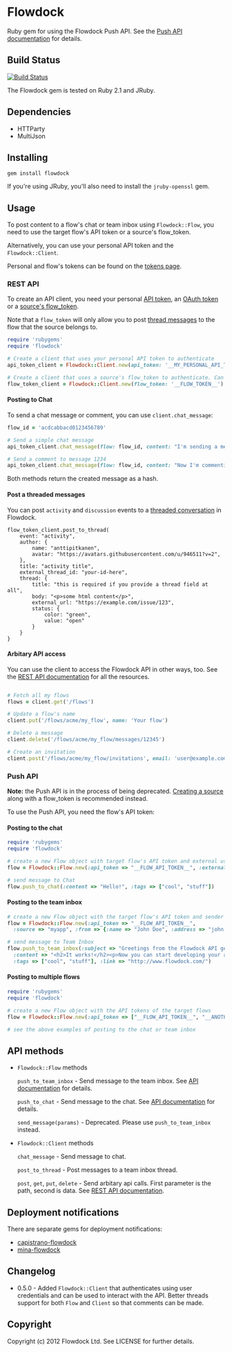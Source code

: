 # Flowdock

Ruby gem for using the Flowdock Push API. See the [Push API documentation](http://www.flowdock.com/api/push) for details.

## Build Status

[![Build Status](https://secure.travis-ci.org/flowdock/flowdock-api.png)](http://travis-ci.org/flowdock/flowdock-api)

The Flowdock gem is tested on Ruby 2.1 and JRuby.

## Dependencies

* HTTParty
* MultiJson

## Installing

    gem install flowdock

If you're using JRuby, you'll also need to install the `jruby-openssl` gem.

## Usage

To post content to a flow's chat or team inbox using `Flowdock::Flow`, you need to use the target flow's API token or a source's flow_token.

Alternatively, you can use your personal API token and the `Flowdock::Client`.

Personal and flow's tokens can be found on the [tokens page](https://www.flowdock.com/account/tokens).

### REST API

To create an API client, you need your personal [API token](https://flowdock.com/account/tokens), an [OAuth token](https://www.flowdock.com/api/authentication) or a [source's flow_token](https://www.flowdock.com/api/sources).

Note that a `flow_token` will only allow you to post [thread messages](https://www.flowdock.com/api/production-integrations#/post-inbox) to the flow that the source belongs to.

```ruby
require 'rubygems'
require 'flowdock'

# Create a client that uses your personal API token to authenticate
api_token_client = Flowdock::Client.new(api_token: '__MY_PERSONAL_API_TOKEN__')

# Create a client that uses a source's flow_token to authenticate. Can only use post_to_thread
flow_token_client = Flowdock::Client.new(flow_token: '__FLOW_TOKEN__')
```

#### Posting to Chat

To send a chat message or comment, you can use `client.chat_message`:

```ruby
flow_id = 'acdcabbacd0123456789'

# Send a simple chat message
api_token_client.chat_message(flow: flow_id, content: "I'm sending a message!", tags: ['foo', 'bar'])

# Send a comment to message 1234
api_token_client.chat_message(flow: flow_id, content: "Now I'm commenting!", message: 1234)
```

Both methods return the created message as a hash.

#### Post a threaded messages

You can post `activity` and `discussion` events to a [threaded conversation](https://www.flowdock.com/api/integration-getting-started) in Flowdock.

```
flow_token_client.post_to_thread(
    event: "activity",
    author: {
        name: "anttipitkanen",
        avatar: "https://avatars.githubusercontent.com/u/946511?v=2",
    },
    title: "activity title",
    external_thread_id: "your-id-here",
    thread: {
        title: "this is required if you provide a thread field at all",
        body: "<p>some html content</p>",
        external_url: "https://example.com/issue/123",
        status: {
            color: "green",
            value: "open"
        }
    }
}
```


#### Arbitary API access

You can use the client to access the Flowdock API in other ways, too. See the [REST API documentation](http://www.flowdock.com/api/rest) for all the resources.

```ruby

# Fetch all my flows
flows = client.get('/flows')

# Update a flow's name
client.put('/flows/acme/my_flow', name: 'Your flow')

# Delete a message
client.delete('/flows/acme/my_flow/messages/12345')

# Create an invitation
client.post('/flows/acme/my_flow/invitations', email: 'user@example.com', message: "I'm inviting you to our flow using api.")

```

### Push API

**Note:** the Push API is in the process of being deprecated. [Creating a source](https://www.flowdock.com/api/integration-getting-started) along with a flow_token is recommended instead.

To use the Push API, you need the flow's API token:

#### Posting to the chat

```ruby
require 'rubygems'
require 'flowdock'

# create a new Flow object with target flow's API token and external user name (enough for posting to the chat)
flow = Flowdock::Flow.new(:api_token => "__FLOW_API_TOKEN__", :external_user_name => "John")

# send message to Chat
flow.push_to_chat(:content => "Hello!", :tags => ["cool", "stuff"])
```

#### Posting to the team inbox

```ruby
# create a new Flow object with the target flow's API token and sender information
flow = Flowdock::Flow.new(:api_token => "__FLOW_API_TOKEN__",
  :source => "myapp", :from => {:name => "John Doe", :address => "john.doe@example.com"})

# send message to Team Inbox
flow.push_to_team_inbox(:subject => "Greetings from the Flowdock API gem!",
  :content => "<h2>It works!</h2><p>Now you can start developing your awesome application for Flowdock.</p>",
  :tags => ["cool", "stuff"], :link => "http://www.flowdock.com/")
```

#### Posting to multiple flows

```ruby
require 'rubygems'
require 'flowdock'

# create a new Flow object with the API tokens of the target flows
flow = Flowdock::Flow.new(:api_token => ["__FLOW_API_TOKEN__", "__ANOTHER_FLOW_API_TOKEN__"], ... )

# see the above examples of posting to the chat or team inbox
```

## API methods

* `Flowdock::Flow` methods

  `push_to_team_inbox` - Send message to the team inbox. See [API documentation](http://www.flowdock.com/api/team-inbox) for details.

  `push_to_chat` - Send message to the chat. See [API documentation](http://www.flowdock.com/api/chat) for details.

  `send_message(params)` - Deprecated. Please use `push_to_team_inbox` instead.

* `Flowdock::Client` methods

  `chat_message` - Send message to chat.

  `post_to_thread` - Post messages to a team inbox thread.

  `post`, `get`, `put`, `delete` - Send arbitary api calls. First parameter is the path, second is data. See [REST API documentation](http://www.flowdock.com/api/rest).

## Deployment notifications

There are separate gems for deployment notifications:

* [capistrano-flowdock](https://github.com/flowdock/capistrano-flowdock)
* [mina-flowdock](https://github.com/elskwid/mina-flowdock)

## Changelog

* 0.5.0 - Added `Flowdock::Client` that authenticates using user credentials and can be used to interact with the API. Better threads support for both `Flow` and `Client` so that comments can be made.

## Copyright

Copyright (c) 2012 Flowdock Ltd. See LICENSE for further details.
